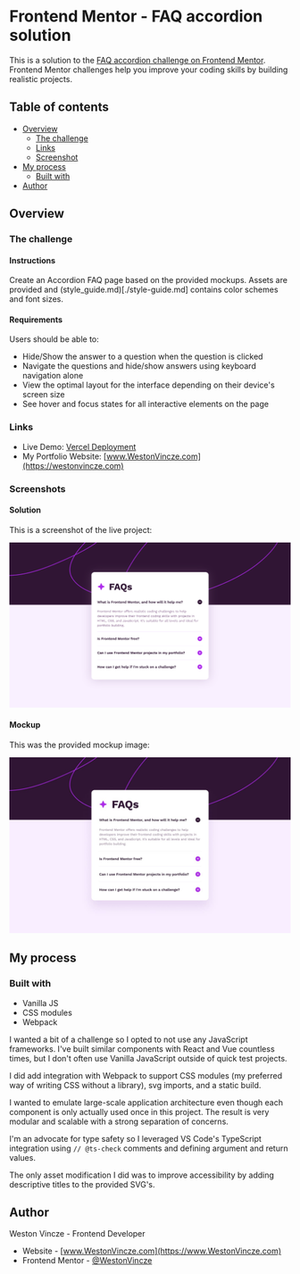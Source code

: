 # Frontend Mentor - FAQ accordion solution

This is a solution to the [FAQ accordion challenge on Frontend Mentor](https://www.frontendmentor.io/challenges/faq-accordion-wyfFdeBwBz). Frontend Mentor challenges help you improve your coding skills by building realistic projects. 

## Table of contents

- [Overview](#overview)
  - [The challenge](#the-challenge)
  - [Links](#links)
  - [Screenshot](#screenshots)
- [My process](#my-process)
  - [Built with](#built-with)
- [Author](#author)

## Overview

### The challenge

#### Instructions

Create an Accordion FAQ page based on the provided mockups. Assets are provided and (style_guide.md)[./style-guide.md] contains color schemes and font sizes.

#### Requirements

Users should be able to:

- Hide/Show the answer to a question when the question is clicked
- Navigate the questions and hide/show answers using keyboard navigation alone
- View the optimal layout for the interface depending on their device's screen size
- See hover and focus states for all interactive elements on the page

### Links

- Live Demo: [Vercel Deployment](https://your-solution-url.com)
- My Portfolio Website: [www.WestonVincze.com](https://westonvincze.com)

### Screenshots

#### Solution

This is a screenshot of the live project:

![](./assets/images/Solution_Screenshot.png)

#### Mockup

This was the provided mockup image:

![](./design/desktop-design.jpg)

## My process

### Built with

- Vanilla JS
- CSS modules
- Webpack

I wanted a bit of a challenge so I opted to not use any JavaScript frameworks. I've built similar components with React and Vue countless times, but I don't often use Vanilla JavaScript outside of quick test projects.

I did add integration with Webpack to support CSS modules (my preferred way of writing CSS without a library), svg imports, and a static build.

I wanted to emulate large-scale application architecture even though each component is only actually used once in this project. The result is very modular and scalable with a strong separation of concerns.

I'm an advocate for type safety so I leveraged VS Code's TypeScript integration using `// @ts-check` comments and defining argument and return values.

The only asset modification I did was to improve accessibility by adding descriptive titles to the provided SVG's. 

## Author

Weston Vincze - Frontend Developer

- Website - [www.WestonVincze.com](https://www.WestonVincze.com)
- Frontend Mentor - [@WestonVincze](https://www.frontendmentor.io/profile/WestonVincze)
